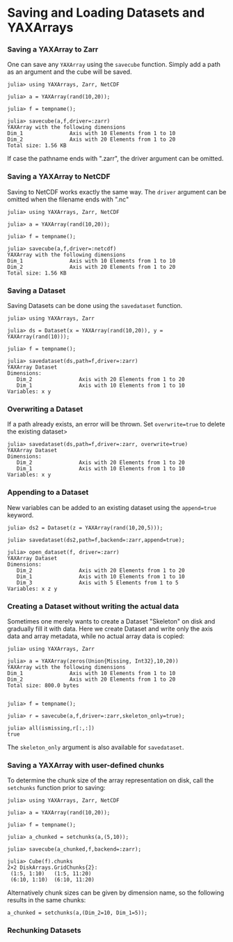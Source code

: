 # Saving and Loading Datasets and YAXArrays

### Saving a YAXArray to Zarr

One can save any `YAXArray` using the `savecube` function. Simply add a path as an argument and the cube will be saved. 

````@jldoctest
julia> using YAXArrays, Zarr, NetCDF

julia> a = YAXArray(rand(10,20));

julia> f = tempname();

julia> savecube(a,f,driver=:zarr)
YAXArray with the following dimensions
Dim_1               Axis with 10 Elements from 1 to 10
Dim_2               Axis with 20 Elements from 1 to 20
Total size: 1.56 KB
````


If case the pathname ends with ".zarr", the driver argument can be omitted. 

### Saving a YAXArray to NetCDF

Saving to NetCDF works exactly the same way. The `driver` argument can be omitted when the filename ends with ".nc"

````@jldoctest
julia> using YAXArrays, Zarr, NetCDF

julia> a = YAXArray(rand(10,20));

julia> f = tempname();

julia> savecube(a,f,driver=:netcdf)
YAXArray with the following dimensions
Dim_1               Axis with 10 Elements from 1 to 10
Dim_2               Axis with 20 Elements from 1 to 20
Total size: 1.56 KB
````

### Saving a Dataset

Saving Datasets can be done using the `savedataset` function.

````@jldoctest saveds
julia> using YAXArrays, Zarr

julia> ds = Dataset(x = YAXArray(rand(10,20)), y = YAXArray(rand(10)));

julia> f = tempname();

julia> savedataset(ds,path=f,driver=:zarr)
YAXArray Dataset
Dimensions: 
   Dim_2               Axis with 20 Elements from 1 to 20
   Dim_1               Axis with 10 Elements from 1 to 10
Variables: x y
````

### Overwriting a Dataset

If a path already exists, an error will be thrown. Set `overwrite=true` to delete the existing dataset>

````@jldoctest saveds
julia> savedataset(ds,path=f,driver=:zarr, overwrite=true)
YAXArray Dataset
Dimensions: 
   Dim_2               Axis with 20 Elements from 1 to 20
   Dim_1               Axis with 10 Elements from 1 to 10
Variables: x y
````

### Appending to a Dataset

New variables can be added to an existing dataset using the `append=true` keyword. 

````@jldoctest
julia> ds2 = Dataset(z = YAXArray(rand(10,20,5)));

julia> savedataset(ds2,path=f,backend=:zarr,append=true);

julia> open_dataset(f, driver=:zarr)
YAXArray Dataset
Dimensions: 
   Dim_2               Axis with 20 Elements from 1 to 20
   Dim_1               Axis with 10 Elements from 1 to 10
   Dim_3               Axis with 5 Elements from 1 to 5
Variables: x z y 
````

### Creating a Dataset without writing the actual data

Sometimes one merely wants to create a Dataset "Skeleton" on disk and gradually fill it with data.
Here we create Dataset and write only the axis data and array metadata, while no actual array data is
copied:

````@jldoctest
julia> using YAXArrays, Zarr

julia> a = YAXArray(zeros(Union{Missing, Int32},10,20))
YAXArray with the following dimensions
Dim_1               Axis with 10 Elements from 1 to 10
Dim_2               Axis with 20 Elements from 1 to 20
Total size: 800.0 bytes


julia> f = tempname();

julia> r = savecube(a,f,driver=:zarr,skeleton_only=true);

julia> all(ismissing,r[:,:])
true
````

The `skeleton_only` argument is also available for `savedataset`. 

### Saving a YAXArray with user-defined chunks

To determine the chunk size of the array representation on disk, call the `setchunks` function prior to saving:

````@jldoctest chunks1
julia> using YAXArrays, Zarr, NetCDF

julia> a = YAXArray(rand(10,20));

julia> f = tempname();

julia> a_chunked = setchunks(a,(5,10));

julia> savecube(a_chunked,f,backend=:zarr);

julia> Cube(f).chunks
2×2 DiskArrays.GridChunks{2}:
 (1:5, 1:10)   (1:5, 11:20)
 (6:10, 1:10)  (6:10, 11:20)
````

Alternatively chunk sizes can be given by dimension name, so the following results in the same chunks:

````@jldoctest chunks1
a_chunked = setchunks(a,(Dim_2=10, Dim_1=5));
````

### Rechunking Datasets




